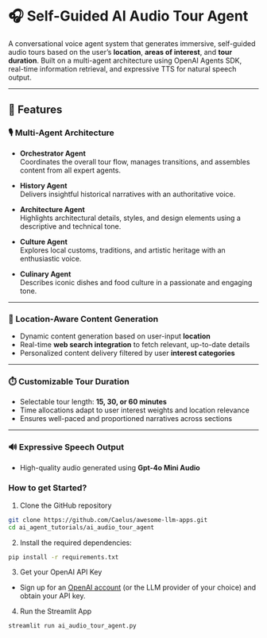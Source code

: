 # 🎧 Self-Guided AI Audio Tour Agent

A conversational voice agent system that generates immersive, self-guided audio tours based on the user’s **location**, **areas of interest**, and **tour duration**. Built on a multi-agent architecture using OpenAI Agents SDK, real-time information retrieval, and expressive TTS for natural speech output.

---

## 🚀 Features

### 🎙️ Multi-Agent Architecture

- **Orchestrator Agent**  
  Coordinates the overall tour flow, manages transitions, and assembles content from all expert agents.

- **History Agent**  
  Delivers insightful historical narratives with an authoritative voice.

- **Architecture Agent**  
  Highlights architectural details, styles, and design elements using a descriptive and technical tone.

- **Culture Agent**  
  Explores local customs, traditions, and artistic heritage with an enthusiastic voice.

- **Culinary Agent**  
  Describes iconic dishes and food culture in a passionate and engaging tone.

---

### 📍 Location-Aware Content Generation

- Dynamic content generation based on user-input **location**
- Real-time **web search integration** to fetch relevant, up-to-date details
- Personalized content delivery filtered by user **interest categories**

---

### ⏱️ Customizable Tour Duration

- Selectable tour length: **15, 30, or 60 minutes**
- Time allocations adapt to user interest weights and location relevance
- Ensures well-paced and proportioned narratives across sections

---

### 🔊 Expressive Speech Output

- High-quality audio generated using **Gpt-4o Mini Audio**

### How to get Started?

1. Clone the GitHub repository

```bash
git clone https://github.com/Caelus/awesome-llm-apps.git
cd ai_agent_tutorials/ai_audio_tour_agent
```
2. Install the required dependencies:

```bash
pip install -r requirements.txt
```
3. Get your OpenAI API Key

- Sign up for an [OpenAI account](https://platform.openai.com/) (or the LLM provider of your choice) and obtain your API key.

4. Run the Streamlit App
```bash
streamlit run ai_audio_tour_agent.py
```

